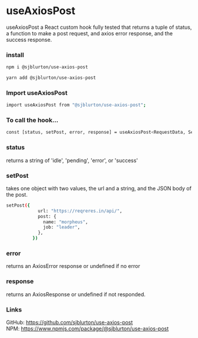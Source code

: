 # useAxiosPost

useAxiosPost a React custom hook fully tested that returns a tuple of status, a function to make a post request, and axios error response, and the success response.

### **install**

```bash
npm i @sjblurton/use-axios-post

yarn add @sjblurton/use-axios-post
```

### Import useAxiosPost

```bash
import useAxiosPost from "@sjblurton/use-axios-post";
```

### **To call the hook...**

```bash
const [status, setPost, error, response] = useAxiosPost<RequestData, ServerResponseData>();
```

### **status**

returns a string of 'idle', 'pending', 'error', or 'success'

### **setPost**

takes one object with two values, the url and a string, and the JSON body of the post.

```bash
setPost({
            url: "https://reqreres.in/api/",
            post: {
              name: "morpheus",
              job: "leader",
            },
          })
```

### **error**

returns an AxiosError response or undefined if no error

### **response**

returns an AxiosResponse or undefined if not responded.

### **Links**

GitHub: https://github.com/sjblurton/use-axios-post
<br/>
NPM: https://www.npmjs.com/package/@sjblurton/use-axios-post
